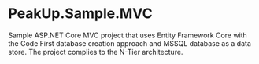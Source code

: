 # PeakUp.Sample.MVC

Sample ASP.NET Core MVC project that uses Entity Framework Core with the Code First database creation approach and MSSQL database as a data store.
The project complies to the N-Tier architecture.
